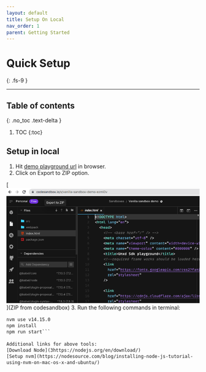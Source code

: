 ```yaml
---
layout: default
title: Setup On Local
nav_order: 1
parent: Getting Started
---
```


# Quick Setup
{: .fs-9 }

---

## Table of contents
{: .no_toc .text-delta }

1. TOC
{:toc}

## Setup in local

1. Hit [demo playground url](https://codesandbox.io/s/vanilla-sandbox-demo-ezmi0v) in browser.
2. Click on Export to ZIP option.

[![alt text for screen readers](../assets/zip.png)](ZIP from codesandbox)
3. Run the following commands in terminal:
```nvm install v14.15.0
nvm use v14.15.0
npm install
npm run start```

Additional links for above tools:
[Download Node](3https://nodejs.org/en/download/)
[Setup nvm](https://nodesource.com/blog/installing-node-js-tutorial-using-nvm-on-mac-os-x-and-ubuntu/)


